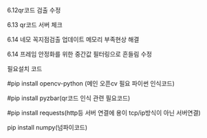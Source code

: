 6.12qr코드 검출 수정

6.13 qr코드 서버 체크

6.14 네모 꼭지점검출 업데이트 메모리 부족현상 해결

6.14  프레임 안정화를 위한 중간값 필터링으로 흔들림 수정



필요설치 코드 

#pip install opencv-python (메인 오픈cv 필요 파이썬 인식코드)

#pip install pyzbar(qr코드 인식 관련 필요코드)

#pip install requests(http등 서버 연결에 용이 tcp/ip방식이 아닌 서버연결)

pip install numpy(넘파이코드)
